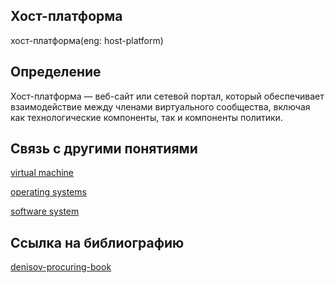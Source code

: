 ## Хост-платформа
хост-платформа(eng: host-platform) 

## Определение
Хост-платформа — веб-сайт или сетевой портал, который обеспечивает взаимодействие между членами виртуального сообщества, включая как технологические компоненты, так и компоненты политики.
## Связь с другими понятиями

[virtual machine](https://github.com/vernikkkkkkkkkkkkkkkkkkk/concept/blob/main/virtual%20machines/virtual%20machines/virtual%20machines.md)

[operating systems](https://github.com/vernikkkkkkkkkkkkkkkkkkk/concept/blob/main/virtual%20machines/virtual%20machines/operating%20systems.md)

[software system](https://github.com/vernikkkkkkkkkkkkkkkkkkk/concept/blob/main/virtual%20machines/virtual%20machines/software%20system.md)

## Cсылка на библиографию
[denisov-procuring-book](https://github.com/vernikkkkkkkkkkkkkkkkkkk/concept/blob/main/bibliography/virtual%20machines/denisov-procuring-book.md)

